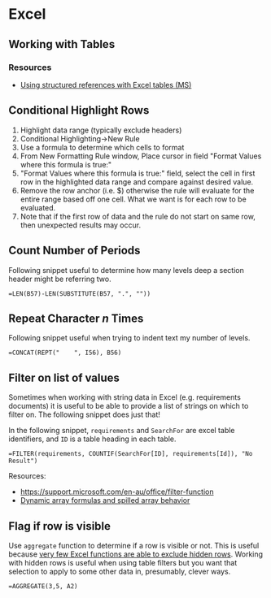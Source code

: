 # Excel

## Working with Tables

### Resources
- [Using structured references with Excel tables (MS)](https://support.microsoft.com/en-us/office/using-structured-references-with-excel-tables-f5ed2452-2337-4f71-bed3-c8ae6d2b276e)

## Conditional Highlight Rows
1. Highlight data range (typically exclude headers)
2. Conditional Highlighting->New Rule
3. Use a formula to determine which cells to format
4. From New Formatting Rule window, Place cursor in field "Format Values where this formula is true:"
5. "Format Values where this formula is true:" field, select the cell in first row in the highlighted data range and compare against desired value.
6. Remove the row anchor (i.e. $) otherwise the rule will evaluate for the entire range based off one cell. What we want is for each row to be evaluated.
7. Note that if the first row of data and the rule do not start on same row, then unexpected results may occur. 


## Count Number of Periods

Following snippet useful to determine how many levels deep a section header might be referring two. 

`=LEN(B57)-LEN(SUBSTITUTE(B57, ".", ""))`


## Repeat Character *n* Times

Following snippet useful when trying to indent text my number of levels.

`=CONCAT(REPT("    ", I56), B56)`


## Filter on list of values

Sometimes when working with string data in Excel (e.g. requirements documents) it is useful to be able to provide a list of strings on which to filter on. The following snippet does just that!

In the following snippet, `requirements` and `SearchFor` are excel table identifiers, and `ID` is a table heading in each table.

`=FILTER(requirements, COUNTIF(SearchFor[ID], requirements[Id]), "No Result")`

Resources:
- https://support.microsoft.com/en-au/office/filter-function
- [Dynamic array formulas and spilled array behavior](https://support.microsoft.com/en-au/office/dynamic-array-formulas-and-spilled-array-behavior-205c6b06-03ba-4151-89a1-87a7eb36e531)


## Flag if row is visible

Use `aggregate` function to determine if a row is visible or not. This is useful because [very few Excel functions are able to exclude hidden rows](https://www.sfmagazine.com/articles/2021/june/excel-calculations-based-on-visible-rows). Working with hidden rows is useful when using table filters but you want that selection to apply to some other data in, presumably, clever ways.

```
=AGGREGATE(3,5, A2)
```
